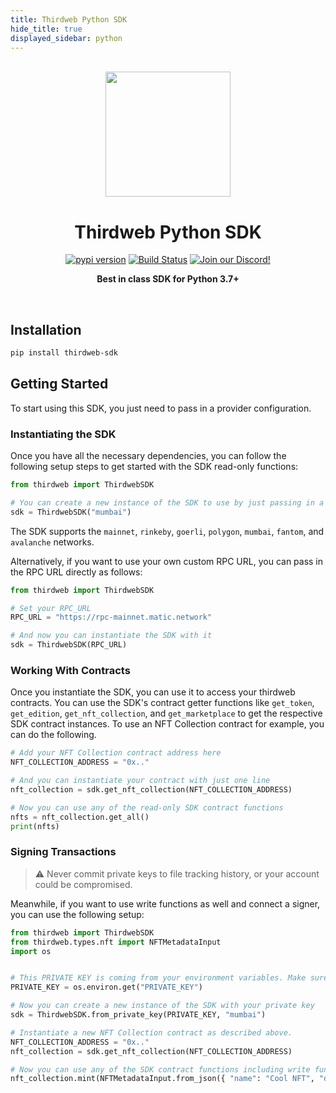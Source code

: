 ```yaml
---
title: Thirdweb Python SDK
hide_title: true
displayed_sidebar: python
---
```


<p align="center">
<br />
<a href="https://thirdweb.com"><img src="https://github.com/thirdweb-dev/typescript-sdk/blob/main/logo.svg?raw=true" width="200" alt=""/></a>
<br />
</p>
<h1 align="center">Thirdweb Python SDK</h1>
<p align="center">
<a href="https://pypi.org/project/thirdweb-sdk/"><img src="https://img.shields.io/pypi/v/thirdweb-sdk?color=red&logo=pypi&logoColor=red" alt="pypi version"/></a>
<a href="https://github.com/thirdweb-dev/python-sdk/actions"><img alt="Build Status" src="https://github.com/thirdweb-dev/python-sdk/actions/workflows/tests.yml/badge.svg"/></a>
<a href="https://discord.gg/thirdweb"><img alt="Join our Discord!" src="https://img.shields.io/discord/834227967404146718.svg?color=7289da&label=discord&logo=discord&style=flat"/></a>

</p>
<p align="center"><strong>Best in class SDK for Python 3.7+</strong></p>
<br />

## Installation

```bash
pip install thirdweb-sdk
```

## Getting Started

To start using this SDK, you just need to pass in a provider configuration.

### Instantiating the SDK

Once you have all the necessary dependencies, you can follow the following setup steps to get started with the SDK read-only functions:

```python
from thirdweb import ThirdwebSDK

# You can create a new instance of the SDK to use by just passing in a network name
sdk = ThirdwebSDK("mumbai")
```

The SDK supports the `mainnet`, `rinkeby`, `goerli`, `polygon`, `mumbai`, `fantom`, and `avalanche` networks.

Alternatively, if you want to use your own custom RPC URL, you can pass in the RPC URL directly as follows:

```python
from thirdweb import ThirdwebSDK

# Set your RPC_URL
RPC_URL = "https://rpc-mainnet.matic.network"

# And now you can instantiate the SDK with it
sdk = ThirdwebSDK(RPC_URL)
```

### Working With Contracts

Once you instantiate the SDK, you can use it to access your thirdweb contracts. You can use the SDK's contract getter functions like `get_token`, `get_edition`, `get_nft_collection`, and `get_marketplace` to get the respective SDK contract instances. To use an NFT Collection contract for example, you can do the following.

```python
# Add your NFT Collection contract address here
NFT_COLLECTION_ADDRESS = "0x.."

# And you can instantiate your contract with just one line
nft_collection = sdk.get_nft_collection(NFT_COLLECTION_ADDRESS)

# Now you can use any of the read-only SDK contract functions
nfts = nft_collection.get_all()
print(nfts)
```

### Signing Transactions

> :warning: Never commit private keys to file tracking history, or your account could be compromised.

Meanwhile, if you want to use write functions as well and connect a signer, you can use the following setup:

```python
from thirdweb import ThirdwebSDK
from thirdweb.types.nft import NFTMetadataInput
import os


# This PRIVATE KEY is coming from your environment variables. Make sure to never put it in a tracked file or share it with anyone.
PRIVATE_KEY = os.environ.get("PRIVATE_KEY")

# Now you can create a new instance of the SDK with your private key
sdk = ThirdwebSDK.from_private_key(PRIVATE_KEY, "mumbai")

# Instantiate a new NFT Collection contract as described above.
NFT_COLLECTION_ADDRESS = "0x.."
nft_collection = sdk.get_nft_collection(NFT_COLLECTION_ADDRESS)

# Now you can use any of the SDK contract functions including write functions
nft_collection.mint(NFTMetadataInput.from_json({ "name": "Cool NFT", "description": "Minted with the Python SDK!" }))
```
